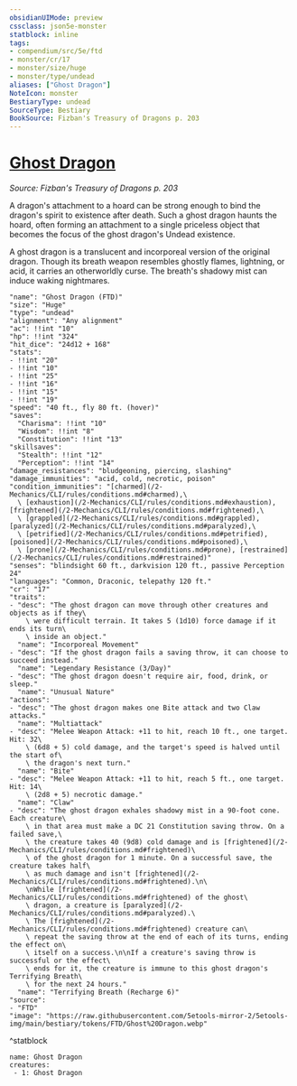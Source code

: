 ```yaml
---
obsidianUIMode: preview
cssclass: json5e-monster
statblock: inline
tags:
- compendium/src/5e/ftd
- monster/cr/17
- monster/size/huge
- monster/type/undead
aliases: ["Ghost Dragon"]
NoteIcon: monster
BestiaryType: undead
SourceType: Bestiary
BookSource: Fizban's Treasury of Dragons p. 203
---
```

# [Ghost Dragon](2-Mechanics/CLI/bestiary/undead/ghost-dragon-ftd.md)
*Source: Fizban's Treasury of Dragons p. 203*  

A dragon's attachment to a hoard can be strong enough to bind the dragon's spirit to existence after death. Such a ghost dragon haunts the hoard, often forming an attachment to a single priceless object that becomes the focus of the ghost dragon's Undead existence.

A ghost dragon is a translucent and incorporeal version of the original dragon. Though its breath weapon resembles ghostly flames, lightning, or acid, it carries an otherworldly curse. The breath's shadowy mist can induce waking nightmares.

```statblock
"name": "Ghost Dragon (FTD)"
"size": "Huge"
"type": "undead"
"alignment": "Any alignment"
"ac": !!int "10"
"hp": !!int "324"
"hit_dice": "24d12 + 168"
"stats":
- !!int "20"
- !!int "10"
- !!int "25"
- !!int "16"
- !!int "15"
- !!int "19"
"speed": "40 ft., fly 80 ft. (hover)"
"saves":
  "Charisma": !!int "10"
  "Wisdom": !!int "8"
  "Constitution": !!int "13"
"skillsaves":
  "Stealth": !!int "12"
  "Perception": !!int "14"
"damage_resistances": "bludgeoning, piercing, slashing"
"damage_immunities": "acid, cold, necrotic, poison"
"condition_immunities": "[charmed](/2-Mechanics/CLI/rules/conditions.md#charmed),\
  \ [exhaustion](/2-Mechanics/CLI/rules/conditions.md#exhaustion), [frightened](/2-Mechanics/CLI/rules/conditions.md#frightened),\
  \ [grappled](/2-Mechanics/CLI/rules/conditions.md#grappled), [paralyzed](/2-Mechanics/CLI/rules/conditions.md#paralyzed),\
  \ [petrified](/2-Mechanics/CLI/rules/conditions.md#petrified), [poisoned](/2-Mechanics/CLI/rules/conditions.md#poisoned),\
  \ [prone](/2-Mechanics/CLI/rules/conditions.md#prone), [restrained](/2-Mechanics/CLI/rules/conditions.md#restrained)"
"senses": "blindsight 60 ft., darkvision 120 ft., passive Perception 24"
"languages": "Common, Draconic, telepathy 120 ft."
"cr": "17"
"traits":
- "desc": "The ghost dragon can move through other creatures and objects as if they\
    \ were difficult terrain. It takes 5 (1d10) force damage if it ends its turn\
    \ inside an object."
  "name": "Incorporeal Movement"
- "desc": "If the ghost dragon fails a saving throw, it can choose to succeed instead."
  "name": "Legendary Resistance (3/Day)"
- "desc": "The ghost dragon doesn't require air, food, drink, or sleep."
  "name": "Unusual Nature"
"actions":
- "desc": "The ghost dragon makes one Bite attack and two Claw attacks."
  "name": "Multiattack"
- "desc": "Melee Weapon Attack: +11 to hit, reach 10 ft., one target. Hit: 32\
    \ (6d8 + 5) cold damage, and the target's speed is halved until the start of\
    \ the dragon's next turn."
  "name": "Bite"
- "desc": "Melee Weapon Attack: +11 to hit, reach 5 ft., one target. Hit: 14\
    \ (2d8 + 5) necrotic damage."
  "name": "Claw"
- "desc": "The ghost dragon exhales shadowy mist in a 90-foot cone. Each creature\
    \ in that area must make a DC 21 Constitution saving throw. On a failed save,\
    \ the creature takes 40 (9d8) cold damage and is [frightened](/2-Mechanics/CLI/rules/conditions.md#frightened)\
    \ of the ghost dragon for 1 minute. On a successful save, the creature takes half\
    \ as much damage and isn't [frightened](/2-Mechanics/CLI/rules/conditions.md#frightened).\n\
    \nWhile [frightened](/2-Mechanics/CLI/rules/conditions.md#frightened) of the ghost\
    \ dragon, a creature is [paralyzed](/2-Mechanics/CLI/rules/conditions.md#paralyzed).\
    \ The [frightened](/2-Mechanics/CLI/rules/conditions.md#frightened) creature can\
    \ repeat the saving throw at the end of each of its turns, ending the effect on\
    \ itself on a success.\n\nIf a creature's saving throw is successful or the effect\
    \ ends for it, the creature is immune to this ghost dragon's Terrifying Breath\
    \ for the next 24 hours."
  "name": "Terrifying Breath (Recharge 6)"
"source":
- "FTD"
"image": "https://raw.githubusercontent.com/5etools-mirror-2/5etools-img/main/bestiary/tokens/FTD/Ghost%20Dragon.webp"
```
^statblock

```encounter-table
name: Ghost Dragon
creatures:
 - 1: Ghost Dragon
```